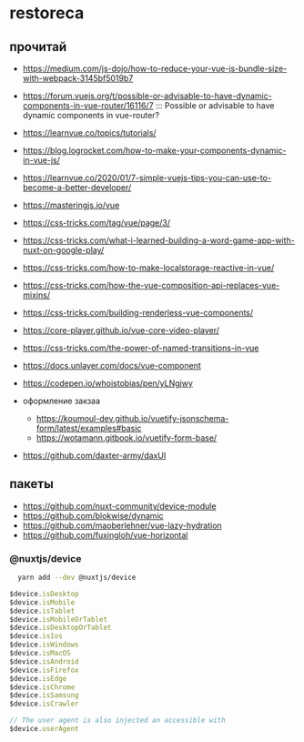 # restoreca

## прочитай
- https://medium.com/js-dojo/how-to-reduce-your-vue-js-bundle-size-with-webpack-3145bf5019b7
- https://forum.vuejs.org/t/possible-or-advisable-to-have-dynamic-components-in-vue-router/16116/7 ::: Possible or advisable to have dynamic components in vue-router?
- https://learnvue.co/topics/tutorials/
- https://blog.logrocket.com/how-to-make-your-components-dynamic-in-vue-js/
- https://learnvue.co/2020/01/7-simple-vuejs-tips-you-can-use-to-become-a-better-developer/
- https://masteringjs.io/vue
- https://css-tricks.com/tag/vue/page/3/
- https://css-tricks.com/what-i-learned-building-a-word-game-app-with-nuxt-on-google-play/
- https://css-tricks.com/how-to-make-localstorage-reactive-in-vue/
- https://css-tricks.com/how-the-vue-composition-api-replaces-vue-mixins/
- https://css-tricks.com/building-renderless-vue-components/
- https://core-player.github.io/vue-core-video-player/
- https://css-tricks.com/the-power-of-named-transitions-in-vue
- https://docs.unlayer.com/docs/vue-component
- https://codepen.io/whoistobias/pen/yLNgjwy

- оформление закзаа
  - https://koumoul-dev.github.io/vuetify-jsonschema-form/latest/examples#basic
  - https://wotamann.gitbook.io/vuetify-form-base/

- https://github.com/daxter-army/daxUI

## пакеты
- https://github.com/nuxt-community/device-module
- https://github.com/blokwise/dynamic
- https://github.com/maoberlehner/vue-lazy-hydration
- https://github.com/fuxingloh/vue-horizontal


### @nuxtjs/device
```bash
  yarn add --dev @nuxtjs/device
```

```js
$device.isDesktop
$device.isMobile
$device.isTablet
$device.isMobileOrTablet
$device.isDesktopOrTablet
$device.isIos
$device.isWindows
$device.isMacOS
$device.isAndroid
$device.isFirefox
$device.isEdge
$device.isChrome
$device.isSamsung
$device.isCrawler

// The user agent is also injected an accessible with 
$device.userAgent
```
